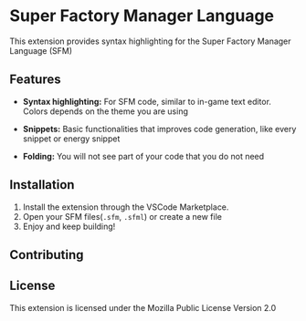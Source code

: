 # Super Factory Manager Language

This extension provides syntax highlighting for the Super Factory Manager Language (SFM)

## Features

- **Syntax highlighting:** For SFM code, similar to in-game text editor.
Colors depends on the theme you are using

- **Snippets:** Basic functionalities that improves code generation, like every snippet or energy snippet

- **Folding:** You will not see part of your code that you do not need

## Installation

1. Install the extension through the VSCode Marketplace.
2. Open your SFM files(`.sfm`, `.sfml`) or create a new file
3. Enjoy and keep building!

## Contributing

## License

This extension is licensed under the Mozilla Public License Version 2.0
